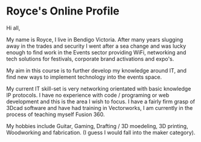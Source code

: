# Royce's Online Profile
Hi all,

My name is Royce, I live in Bendigo Victoria. After many years slugging away in the trades and security I went after a sea change and was lucky enough to find work in the Events sector providing WiFi, networking and tech solutions for festivals, corporate brand activations and expo's.

My aim in this course is to further develop my knowledge around IT, and find new ways to implement technology into the events space.

My current IT skill-set is very networking orientated with basic knowledge IP protocols. I have no experience with code / programing or web development and this is the area I wish to focus. I have a fairly firm grasp of 3Dcad software and have had training in Vectorworks, I am currently in the process of teaching myself Fusion 360.

My hobbies include Guitar, Gaming, Drafting / 3D moedeling, 3D printing, Woodworking and fabrication. (I guess I would fall into the maker category).




